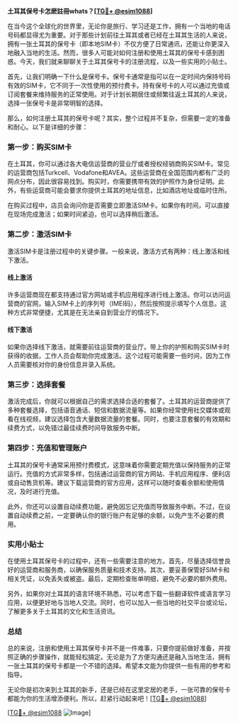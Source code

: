 **土耳其保号卡怎麽註冊whats？[[TG💪+ @esim1088](https://t.me/s/esim1088)]**

在当今这个全球化的世界里，无论你是旅行、学习还是工作，拥有一个当地的电话号码都显得尤为重要。对于那些计划前往土耳其或者已经在土耳其生活的人来说，拥有一张土耳其的保号卡（即本地SIM卡）不仅方便了日常通讯，还能让你更深入地融入当地的生活。然而，很多人可能对如何注册和使用土耳其的保号卡感到困惑。今天，我们就来聊聊关于土耳其保号卡的注册流程，以及一些实用的小贴士。

首先，让我们明确一下什么是保号卡。保号卡通常是指可以在一定时间内保持号码有效的SIM卡，它不同于一次性使用的预付费卡。持有保号卡的人可以通过充值或订阅套餐来维持服务的正常使用。对于计划长期居住或频繁往返土耳其的人来说，选择一张保号卡是非常明智的选择。

那么，如何注册土耳其的保号卡呢？其实，整个过程并不复杂，但需要一定的准备和耐心。以下是详细的步骤：

### 第一步：购买SIM卡

在土耳其，你可以通过各大电信运营商的营业厅或者授权经销商购买SIM卡。常见的运营商包括Turkcell、Vodafone和AVEA。这些运营商在全国范围内都有广泛的网点分布，因此很容易找到。购买时，你需要携带有效的护照作为身份证明。此外，有些运营商可能会要求你提供土耳其的地址信息，比如酒店地址或临时住所。

在购买过程中，店员会询问你是否需要立即激活SIM卡。如果你有时间，可以直接在现场完成激活；如果时间紧迫，也可以选择稍后激活。

### 第二步：激活SIM卡

激活SIM卡是注册过程中的关键步骤。一般来说，激活方式有两种：线上激活和线下激活。

#### 线上激活

许多运营商现在都支持通过官方网站或手机应用程序进行线上激活。你可以访问运营商的官网，输入SIM卡上的序列号（IMEI码），然后按照提示填写个人信息。这种方式非常便捷，尤其是在无法亲自到营业厅的情况下。

#### 线下激活

如果你选择线下激活，就需要前往运营商的营业厅。带上你的护照和购买SIM卡时获得的收据，工作人员会帮助你完成激活。这个过程可能需要一些时间，因为工作人员需要核对你的身份信息并录入系统。

### 第三步：选择套餐

激活完成后，你就可以根据自己的需求选择合适的套餐了。土耳其的运营商提供了多种套餐选择，包括语音通话、短信和数据流量等。如果你经常使用社交媒体或观看在线视频，建议选择包含大量数据流量的套餐。同时，也要注意套餐的有效期和续费方式，以免错过最佳续费时间导致服务中断。

### 第四步：充值和管理账户

土耳其的保号卡通常采用预付费模式，这意味着你需要定期充值以保持服务的正常运行。充值的方式非常多样，包括通过运营商的官方网站、手机应用程序、便利店或自动售货机等。建议下载运营商的官方应用，这样可以随时查看余额和使用情况，及时进行充值。

此外，你还可以设置自动续费功能，避免因忘记充值而导致服务中断。不过，在设置自动续费之前，一定要确认你的银行账户有足够的余额，以免产生不必要的费用。

### 实用小贴士

在使用土耳其保号卡的过程中，还有一些需要注意的地方。首先，尽量选择信誉良好的运营商和服务商，以确保服务质量和技术支持。其次，要妥善保管好SIM卡和相关凭证，以免丢失或被盗。最后，定期检查账单明细，避免不必要的额外费用。

另外，如果你对土耳其的语言环境不熟悉，可以考虑下载一些翻译软件或语言学习应用，以便更好地与当地人交流。同时，也可以加入一些当地的社交平台或论坛，了解更多关于土耳其的文化和生活资讯。

### 总结

总的来说，注册和使用土耳其保号卡并不是一件难事，只要你提前做好准备，并按照正确的步骤操作，就能轻松搞定。无论是为了方便沟通还是融入当地生活，拥有一张土耳其的保号卡都是一个不错的选择。希望本文能为你提供一些有用的参考和指导。

无论你是初次来到土耳其的新手，还是已经在这里定居的老手，一张可靠的保号卡都能为你的生活增添便利。所以，赶紧行动起来吧！[[TG💪+ @esim1088](https://t.me/s/esim1088)]

[[TG💪+ @esim1088](https://t.me/s/esim1088) ![Image](https://i.postimg.cc/4NQfJmqS/Snipaste-2025-05-13-00-14-12.png)]